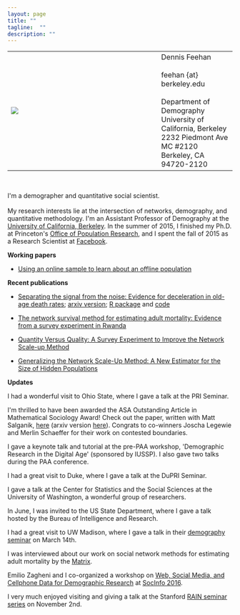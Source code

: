 ```yaml
---
layout: page
title: ""
tagline:  ""
description: ""  
---
```


<table width="100%">
<tr>
   <td> 
   <div style="width:300px;">
   <img src="{{ BASE_PATH }}/assets/images/picture-from-mcr.JPG">
   </div>
   </td>
   <td>
   &nbsp;
   </td>
   <td style="vertical-align:middle">
   Dennis Feehan<br>
   <br>
   feehan {at} berkeley.edu<br>
   <br>
   Department of Demography<br>
   University of California, Berkeley<br>
   2232 Piedmont Ave<br>
   MC #2120<br>
   Berkeley, CA 94720-2120<br>
   </td>
</tr>
</table>

<br>

I'm a demographer and quantitative social scientist. <br>
<br>
My research interests lie at the intersection of networks, demography, and
quantitative methodology.
I'm an Assistant Professor of Demography at the
<a href="https://www.demog.berkeley.edu">University of California, Berkeley</a>.
In the summer of 2015, I finished my Ph.D. at Princeton's
<a href="https://opr.princeton.edu">Office of Population Research</a>, and
I spent the fall of 2015 as a Research Scientist at 
<a href="https://www.facebook.com/data">Facebook</a>.


**Working papers**  

* [Using an online sample to learn about an offline population](https://arxiv.org/abs/1902.08289)


**Recent publications**

* [Separating the signal from the noise: Evidence for deceleration in old-age death rates](https://link.springer.com/article/10.1007/s13524-018-0728-x); [arxiv version](https://arxiv.org/pdf/1707.09433.pdf); [R package](https://github.com/dfeehan/mortfit) and [code](https://github.com/dfeehan/oldage-paper-code-released)

* [The network survival method for estimating adult mortality: Evidence from a survey experiment in Rwanda](https://link.springer.com/article/10.1007/s13524-017-0594-y)

* [Quantity Versus Quality: A Survey Experiment to Improve the Network Scale-up Method](https://doi.org/10.1093/aje/kwv287)

* [Generalizing the Network Scale-Up Method: A New Estimator for the Size of Hidden Populations](https://doi.org/10.1177/0081175016665425)


**Updates**

I had a wonderful visit to Ohio State, where I gave a talk at the PRI Seminar.

I'm thrilled to have been awarded the ASA Outstanding Article in Mathematical Sociology Award! Check out the paper, written with Matt Salganik, [here](https://goo.gl/Xcxino)  (arxiv version [here](https://arxiv.org/abs/1404.4009)). Congrats to co-winners Joscha Legewie and Merlin Schaeffer for their work on contested boundaries.

I gave a keynote talk and tutorial at the pre-PAA workshop, 'Demographic Research in the Digital Age' (sponsored by IUSSP). I also gave two talks during the PAA conference. 

I had a great visit to Duke, where I gave a talk at the DuPRI Seminar.

I gave a talk at the Center for Statistics and the Social Sciences at the University of
Washington, a wonderful group of researchers.

In June, I was invited to the US State Department, where I gave a talk hosted by the Bureau of Intelligence and Research.

I had a great visit to UW Madison, where I gave a talk in their [demography seminar](https://www.ssc.wisc.edu/cde/demsem/home.php) on March 14th.

I was interviewed about our work on social network methods for estimating adult mortality 
by the [Matrix](https://matrix.berkeley.edu/research/network-survival-method).


Emilio Zagheni and I co-organized a workshop on 
[Web, Social Media, and Cellphone Data for Demographic Research](http://projects.demog.berkeley.edu/socinfo2016/) at [SocInfo 2016](https://usa2016.socinfo.eu/).

I very much enjoyed visiting and giving a talk at the Stanford [RAIN seminar series](https://rain.stanford.edu/) on November 2nd.

